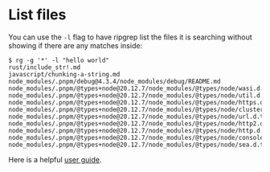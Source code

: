 # List files

You can use the `-l` flag to have ripgrep list the files it is searching without
showing if there are any matches inside:

```shell
$ rg -g '*' -l "hello world"
rust/include_str!.md
javascript/chunking-a-string.md
node_modules/.pnpm/debug@4.3.4/node_modules/debug/README.md
node_modules/.pnpm/@types+node@20.12.7/node_modules/@types/node/wasi.d.ts
node_modules/.pnpm/@types+node@20.12.7/node_modules/@types/node/util.d.ts
node_modules/.pnpm/@types+node@20.12.7/node_modules/@types/node/https.d.ts
node_modules/.pnpm/@types+node@20.12.7/node_modules/@types/node/cluster.d.ts
node_modules/.pnpm/@types+node@20.12.7/node_modules/@types/node/url.d.ts
node_modules/.pnpm/@types+node@20.12.7/node_modules/@types/node/http2.d.ts
node_modules/.pnpm/@types+node@20.12.7/node_modules/@types/node/http.d.ts
node_modules/.pnpm/@types+node@20.12.7/node_modules/@types/node/console.d.ts
node_modules/.pnpm/@types+node@20.12.7/node_modules/@types/node/sea.d.ts
```

Here is a helpful
[user guide](https://github.com/BurntSushi/ripgrep/blob/d922b7ac114c24d6800ae5f79d2967481f380c83/GUIDE.md).
